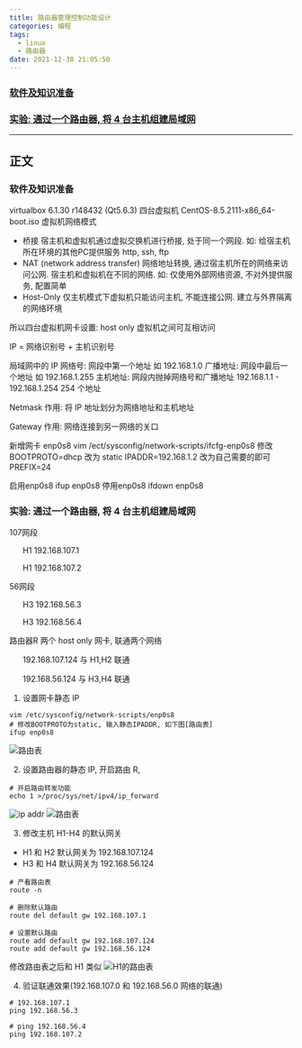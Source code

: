 ```yaml
---
title: 路由器管理控制功能设计
categories: 编程
tags:
  - linux
  - 路由器
date: 2021-12-30 21:05:50
---
```


### [软件及知识准备](#软件及知识准备)

### [实验: 通过一个路由器, 将 4 台主机组建局域网](#实验)

---

## 正文

<h3 id="软件及知识准备">软件及知识准备</h3>

virtualbox 6.1.30 r148432 (Qt5.6.3)
四台虚拟机 CentOS-8.5.2111-x86_64-boot.iso
虚拟机网络模式

- 桥接 宿主机和虚拟机通过虚拟交换机进行桥接, 处于同一个网段. 如: 给宿主机所在环境的其他PC提供服务 http, ssh, ftp
- NAT (network address transfer) 网络地址转换, 通过宿主机所在的网络来访问公网. 宿主机和虚拟机在不同的网络. 如: 仅使用外部网络资源, 不对外提供服务, 配置简单
- Host-Only 仅主机模式下虚拟机只能访问主机, 不能连接公网. 建立与外界隔离的网络环境

所以四台虚拟机网卡设置: host only 虚拟机之间可互相访问

IP = 网络识别号 + 主机识别号

局域网中的 IP
网络号: 网段中第一个地址 如 192.168.1.0
广播地址: 网段中最后一个地址 如 192.168.1.255
主机地址: 网段内抛掉网络号和广播地址 192.168.1.1 - 192.168.1.254 254 个地址

Netmask
作用: 将 IP 地址划分为网络地址和主机地址

Gateway
作用: 网络连接到另一网络的关口

新增网卡 enp0s8
vim /ect/sysconfig/network-scripts/ifcfg-enp0s8
修改
BOOTPROTO=dhcp 改为 static
IPADDR=192.168.1.2 改为自己需要的即可
PREFIX=24

启用enp0s8
ifup enp0s8
停用enp0s8
ifdown enp0s8

<h3 id="实验">实验: 通过一个路由器, 将 4 台主机组建局域网</h3>
107网段<br />
<ol>H1 192.168.107.1</ol>
<ol>H1 192.168.107.2</ol>
56网段
<ol>H3 192.168.56.3</ol>
<ol>H3 192.168.56.4</ol>
路由器R 两个 host only 网卡, 联通两个网络
<ol>192.168.107.124 与 H1,H2 联通</ol>
<ol>192.168.56.124 与 H3,H4 联通</ol>

1. 设置网卡静态 IP

```shell
vim /etc/sysconfig/network-scripts/enp0s8
# 修改BOOTPROTO为static, 输入静态IPADDR, 如下图[路由表]
ifup enp0s8
```

![路由表](./20220103-225526.png)

2. 设置路由器的静态 IP, 开启路由 R,

```shell
# 开启路由转发功能
echo 1 >/proc/sys/net/ipv4/ip_forward
```

![ip addr](./20220103-225519.png)
![路由表](./20220103-225442.png)

3. 修改主机 H1-H4 的默认网关

- H1 和 H2 默认网关为 192.168.107.124
- H3 和 H4 默认网关为 192.168.56.124

```shell
# 产看路由表
route -n

# 删除默认路由
route del default gw 192.168.107.1

# 设置默认路由
route add default gw 192.168.107.124
route add default gw 192.168.56.124
```

修改路由表之后和 H1 类似
![H1的路由表](./20220103-230912.png)

4. 验证联通效果(192.168.107.0 和 192.168.56.0 网络的联通)

```shell
# 192.168.107.1
ping 192.168.56.3

# ping 192.168.56.4
ping 192.168.107.2
```
